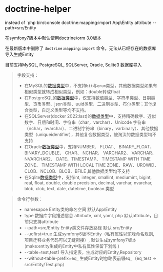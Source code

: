 # doctrine-helper
instead of `php bin/console doctrine:mapping:import App\\Entity attribute --path=src/Entity

在symfony7版本中默认使用doctrine/orm 3.0版本

在最新版本中删除了 `doctrine:mapping:import` 命令，无法从已经存在的数据库导入生成Entity

目前支持MySQL, PostgreSQL, SQLServer, Oracle, Sqlite3 数据库导入

> 字段支持：
>* 在MySQL的[数据类型](https://dev.mysql.com/doc/refman/8.3/en/data-types.html)中，不支持`bit`与`enum`类型，其他数据类型如果有相似类型就转成相似类型，例如：double转成float
>* 在PostgreSQL的[数据类型](http://www.postgres.cn/docs/14/datatype.html)中，仅支持数值类型、字符串类型、日期类型、货币类型、json类型、uuid类型、二进制类型、布尔类型；其他复合类型，自定义类型等均不支持。
>* 在SQLServer(docker 2022:last)的[数据类型](https://learn.microsoft.com/zh-cn/sql/t-sql/data-types/data-types-transact-sql?view=sql-server-ver16)中，支持精确数字、近似数字、日期和时间、字符串（char，varchar）、Unicode 字符串（nchar，nvarchar）、二进制字符串（binary，varbinary）、其他数据类型（uniqueidentifier），其他复合数据类型，被淘汰的数据类型均不支持
>* 在Oracle[数据类型](https://docs.oracle.com/en/database/oracle/oracle-database/18/sqlrf/Data-Types.html#GUID-7B72E154-677A-4342-A1EA-C74C1EA928E6)中，支持NUMBER、 FLOAT、 BINARY_FLOAT、 BINARY_DOUBLE、 CHAR、 NCHAR、 VARCHAR2、 VARCHAR、 NVARCHAR2、 DATE、TIMESTAMP、 TIMESTAMP WITH TIME ZONE、 TIMESTAMP WITH LOCAL TIME ZONE、RAW、UROWID、CLOB、NCLOB、BLOB、BFILE 其他数据类型均不支持
>* 在Sqlite[数据类型](https://www.runoob.com/sqlite/sqlite-data-types.html)中，支持int, integer, smallint, mediumint, bigint, real, float, double, double precision, decimal, varchar, nvarchar, blob, clob, text, date, datetime, boolean 类型

>命令行参数：
>* namesapce Entity类的命名空间 默认App\Entity
>* type 数据库字段描述信息 attribute, xml, yaml, php 默认attribute，目前只支持attribute
>* --path=src/Entity Entity类文件存放路径 默认 src/Entity
>* --ucfirst=true 生成symfony6版本Entity（私有属性以驼峰命名规则, 项目迁移业务代码可以无缝衔接）, 默认生成symfony7版本(make:entity生成的Entity中私有属性保留下划线 )
>* --table=test,test1 导入指定表，生成对应的Entity,Repository
>* --without-table-prefix=eq_ 生成Entity时忽略表前缀eq_（eq_test => src/Entity/Test.php）

